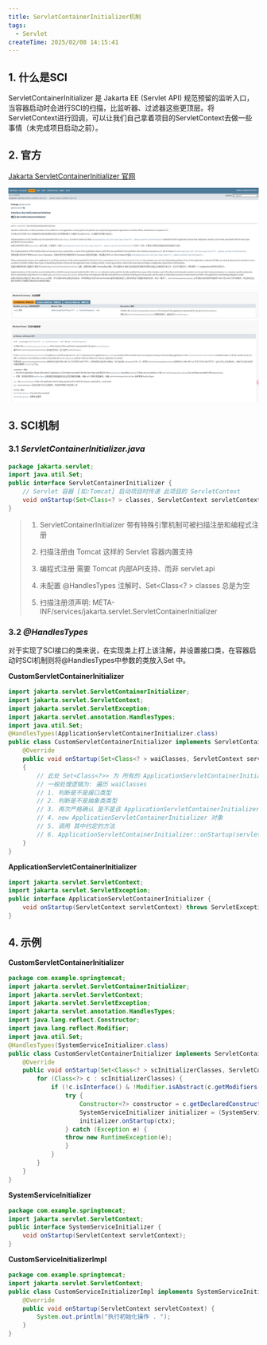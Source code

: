 ```yaml
---
title: ServletContainerInitializer机制
tags:
  - Servlet
createTime: 2025/02/08 14:15:41
---
```



## 1. 什么是SCI

ServletContainerInitializer 是 Jakarta EE (Servlet API) 规范预留的监听入口，当容器启动时会进行SCI的扫描，比监听器、过滤器这些更顶层。将 ServletContext进行回调，可以让我们自己拿着项目的ServletContext去做一些事情（未完成项目启动之前）。



## 2. 官方

[Jakarta ServletContainerInitializer 官网](https://jakarta.ee/specifications/platform/10/apidocs/jakarta/servlet/servletcontainerinitializer)

![image-20250208140404857](assets/image-20250208140404857.png)



![image-20250208140450058](assets/image-20250208140450058.png)



## 3. SCI机制



### 3.1 *ServletContainerInitializer.java*

```java
package jakarta.servlet;
import java.util.Set;
public interface ServletContainerInitializer {
	// Servlet 容器 [如:Tomcat] 启动项目时传递 此项目的 ServletContext
	void onStartup(Set<Class<? > classes, ServletContext servletContext) throws ServletException;
}
```



> 1. ServletContainerInitializer 带有特殊引擎机制可被扫描注册和编程式注册
>
> 2. 扫描注册由 Tomcat 这样的 Servlet 容器内置支持
>
> 3. 编程式注册 需要 Tomcat 内部API支持、而非 servlet.api
>
> 4. 未配置 @HandlesTypes 注解时、Set<Class<? > classes 总是为空
>
> 5. 扫描注册须声明: META-INF/services/jakarta.servlet.ServletContainerInitializer



### 3.2 *@HandlesTypes*

对于实现了SCI接口的类来说，在实现类上打上该注解，并设置接口类，在容器启动时SCI机制则将@HandlesTypes中参数的类放入Set<Class> 中。

**CustomServletContainerInitializer**

```java
import jakarta.servlet.ServletContainerInitializer;
import jakarta.servlet.ServletContext;
import jakarta.servlet.ServletException;
import jakarta.servlet.annotation.HandlesTypes;
import java.util.Set;
@HandlesTypes(ApplicationServletContainerInitializer.class)
public class CustomServletContainerInitializer implements ServletContainerInitializer {
    @Override
    public void onStartup(Set<Class<? > waiClasses, ServletContext servletContext) throws ServletException
    {
        // 此处 Set<Class<?>> 为 所有的 ApplicationServletContainerInitializer 类型 class
        // 一般处理逻辑为: 遍历 waiClasses
        // 1. 判断是不是接口类型
        // 2. 判断是不是抽象类类型
        // 3. 再次严格确认 是不是该 ApplicationServletContainerInitializer 类型
        // 4. new ApplicationServletContainerInitializer 对象
        // 5. 调用 其中约定的方法
        // 6. ApplicationServletContainerInitializer::onStartup(servletContext)
    }
}
```

**ApplicationServletContainerInitializer**

```java
import jakarta.servlet.ServletContext;
import jakarta.servlet.ServletException;
public interface ApplicationServletContainerInitializer {
	void onStartup(ServletContext servletContext) throws ServletException;
}
```



## 4. 示例

**CustomServletContainerInitializer**

```java
package com.example.springtomcat;
import jakarta.servlet.ServletContainerInitializer;
import jakarta.servlet.ServletContext;
import jakarta.servlet.ServletException;
import jakarta.servlet.annotation.HandlesTypes;
import java.lang.reflect.Constructor;
import java.lang.reflect.Modifier;
import java.util.Set;
@HandlesTypes(SystemServiceInitializer.class)
public class CustomServletContainerInitializer implements ServletContainerInitializer {
    @Override
    public void onStartup(Set<Class<? > scInitializerClasses, ServletContext ctx) throws ServletException {
        for (Class<?> c : scInitializerClasses) {
            if (!c.isInterface() & !Modifier.isAbstract(c.getModifiers())) {
                try {
                    Constructor<?> constructor = c.getDeclaredConstructor();
                    SystemServiceInitializer initializer = (SystemServiceInitializer) constructor.newInstance();
                    initializer.onStartup(ctx);
                } catch (Exception e) {
                throw new RuntimeException(e);
                }
            }
        }
    }
}
```



**SystemServiceInitializer**

```java
package com.example.springtomcat;
import jakarta.servlet.ServletContext;
public interface SystemServiceInitializer {
	void onStartup(ServletContext servletContext);
}
```



**CustomServiceInitializerImpl**

```java
package com.example.springtomcat;
import jakarta.servlet.ServletContext;
public class CustomServiceInitializerImpl implements SystemServiceInitializer {
    @Override
    public void onStartup(ServletContext servletContext) {
        System.out.println("执行初始化操作 . ");
    }
}
```






